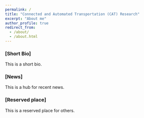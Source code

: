 ```yaml
---
permalink: /
title: "Connected and Automated Transportation (CAT) Research"
excerpt: "About me"
author_profile: true
redirect_from: 
  - /about/
  - /about.html
---
```


### [Short Bio]
This is a short bio.

### [News]
This is a hub for recent news.

### [Reserved place]
This is a reserved place for others. 